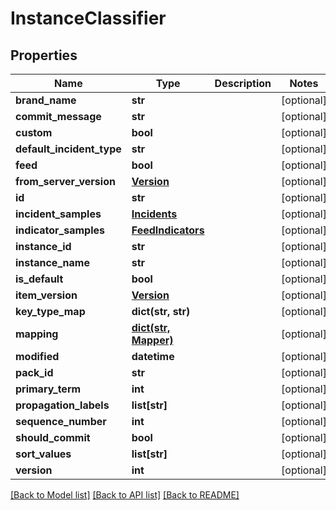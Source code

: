 # InstanceClassifier

## Properties
Name | Type | Description | Notes
------------ | ------------- | ------------- | -------------
**brand_name** | **str** |  | [optional] 
**commit_message** | **str** |  | [optional] 
**custom** | **bool** |  | [optional] 
**default_incident_type** | **str** |  | [optional] 
**feed** | **bool** |  | [optional] 
**from_server_version** | [**Version**](Version.md) |  | [optional] 
**id** | **str** |  | [optional] 
**incident_samples** | [**Incidents**](Incidents.md) |  | [optional] 
**indicator_samples** | [**FeedIndicators**](FeedIndicators.md) |  | [optional] 
**instance_id** | **str** |  | [optional] 
**instance_name** | **str** |  | [optional] 
**is_default** | **bool** |  | [optional] 
**item_version** | [**Version**](Version.md) |  | [optional] 
**key_type_map** | **dict(str, str)** |  | [optional] 
**mapping** | [**dict(str, Mapper)**](Mapper.md) |  | [optional] 
**modified** | **datetime** |  | [optional] 
**pack_id** | **str** |  | [optional] 
**primary_term** | **int** |  | [optional] 
**propagation_labels** | **list[str]** |  | [optional] 
**sequence_number** | **int** |  | [optional] 
**should_commit** | **bool** |  | [optional] 
**sort_values** | **list[str]** |  | [optional] 
**version** | **int** |  | [optional] 

[[Back to Model list]](README.md#documentation-for-models) [[Back to API list]](README.md#documentation-for-api-endpoints) [[Back to README]](README.md)


